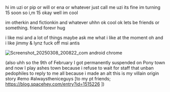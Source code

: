 hi im uzi or pip or will or ena or whatever just call me uzi its fine im turning 15 soon so i,m 15 okay well im cool

im otherkin and fictionkin and whatever uhhn ok cool ok lets be friends or something. friend forevr hug

i like msi and a lot of things maybe ask me what i like at the moment oh and i like jimmy & lynz fuck off msi antis

![Screenshot_20250308_200822_com android chrome](https://github.com/user-attachments/assets/36efc601-9dcc-49f9-8e12-e23e6b637984)

(also uhh so the 9th of February I got permanently suspended on Pony town and now I play ashes town because i refuse to wait for staff that unban pedophiles to reply to me all because i made an alt this is my villain origin story #emo #alwaystheniceguys [to my pt friends; https://blog.spacehey.com/entry?id=1515226 ])
